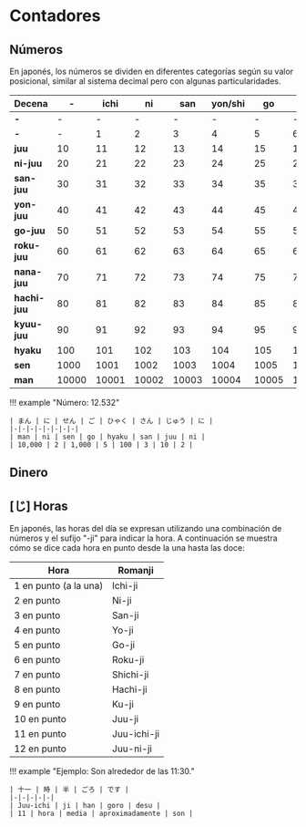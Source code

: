 # Contadores

## Números

En japonés, los números se dividen en diferentes categorías según su valor posicional, similar al sistema decimal pero con algunas particularidades.


| **Decena** | -            | **ichi** | **ni** | **san** | **yon/shi** | **go** | **roku** | **nana/shichi** | **hachi** | **kyuu/ku** |
| ---------- | ------------ | -------- | ------ | ------- | ----------- | ------ | -------- | --------------- | --------- | ----------- |
| **-**      | -            | -        | -      | -       | -           | -      | -        | -               | -         | -           |
| **-**      | -            | 1        | 2      | 3       | 4           | 5      | 6        | 7               | 8         | 9           |
| **juu**    | 10           | 11       | 12     | 13      | 14          | 15     | 16       | 17              | 18        | 19          |
| **ni-juu** | 20           | 21       | 22     | 23      | 24          | 25     | 26       | 27              | 28        | 29          |
| **san-juu**| 30           | 31       | 32     | 33      | 34          | 35     | 36       | 37              | 38        | 39          |
| **yon-juu**| 40           | 41       | 42     | 43      | 44          | 45     | 46       | 47              | 48        | 49          |
| **go-juu** | 50           | 51       | 52     | 53      | 54          | 55     | 56       | 57              | 58        | 59          |
| **roku-juu**| 60          | 61       | 62     | 63      | 64          | 65     | 66       | 67              | 68        | 69          |
| **nana-juu**| 70          | 71       | 72     | 73      | 74          | 75     | 76       | 77              | 78        | 79          |
| **hachi-juu**| 80         | 81       | 82     | 83      | 84          | 85     | 86       | 87              | 88        | 89          |
| **kyuu-juu**| 90          | 91       | 92     | 93      | 94          | 95     | 96       | 97              | 98        | 99          |
| **hyaku**   | 100          | 101       | 102     | 103      | 104          | 105     | 106       | 107              | 108        | 109          |
| **sen**   | 1000          | 1001       | 1002     | 1003      | 1004          | 1005     | 1006       | 1007              | 1008        | 1009          |
| **man**   | 10000          | 10001       | 10002     | 10003      | 10004          | 10005     | 10006       | 10007              | 10008        | 10009         |


!!! example "Número: 12.532"
    
    | まん | に | せん | ご | ひゃく | さん | じゅう | に |
    |-|-|-|-|-|-|-|-|
    | man | ni | sen | go | hyaku | san | juu | ni |
    | 10,000 | 2 | 1,000 | 5 | 100 | 3 | 10 | 2 |


## Dinero




## [じ] Horas

En japonés, las horas del día se expresan utilizando una combinación de números y el sufijo "-ji" para indicar la hora. A continuación se muestra cómo se dice cada hora en punto desde la una hasta las doce:


| Hora | Romanji |
|-|-|
| 1 en punto (a la una) | Ichi-ji       |
| 2 en punto            | Ni-ji         |
| 3 en punto            | San-ji        |
| 4 en punto            | Yo-ji         |
| 5 en punto            | Go-ji         |
| 6 en punto            | Roku-ji       |
| 7 en punto            | Shichi-ji     |
| 8 en punto            | Hachi-ji      |
| 9 en punto            | Ku-ji         |
| 10 en punto           | Juu-ji        |
| 11 en punto           | Juu-ichi-ji   |
| 12 en punto           | Juu-ni-ji     |


!!! example "Ejemplo: Son alrededor de las 11:30."

    | 十一 | 時 | 半 | ごろ | です |
    |-|-|-|-|-|
    | Juu-ichi | ji | han | goro | desu |
    | 11 | hora | media | aproximadamente | son |